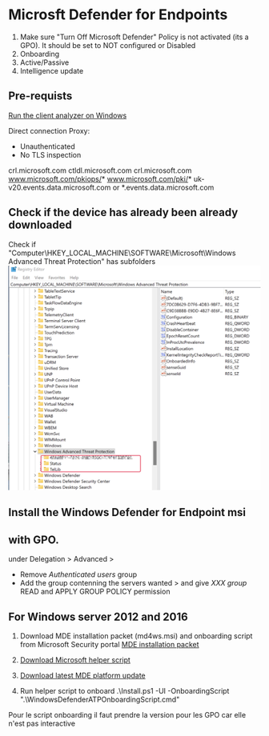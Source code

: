 # Microsft Defender for Endpoints

1. Make sure "Turn Off Microsoft Defender" Policy is not activated (its a GPO). It should be set to NOT configured or Disabled
2. Onboarding
3. Active/Passive
4. Intelligence update

## Pre-requists
[Run the client analyzer on Windows](https://learn.microsoft.com/en-us/microsoft-365/security/defender-endpoint/run-analyzer-windows?view=o365-worldwide)

Direct connection
Proxy:
- Unauthenticated
- No TLS inspection

crl.microsoft.com
ctldl.microsoft.com
crl.microsoft.com
www.microsoft.com/pkiops/*
www.microsoft.com/pki/*
uk-v20.events.data.microsoft.com or *.events.data.microsoft.com

## Check if the device has already been already downloaded
Check if "Computer\HKEY_LOCAL_MACHINE\SOFTWARE\Microsoft\Windows Advanced Threat Protection" has subfolders
![Microsoft Intune](/img/mde/SCR-20230717-rz0.png)

## Install the Windows Defender for Endpoint msi

## with GPO.
under Delegation > Advanced >
- Remove *Authenticated users* group
- Add the group contenning the servers wanted > and give *XXX group* READ and APPLY GROUP POLICY permission

## For Windows server 2012 and 2016

1. Download MDE installation packet (md4ws.msi) and onboarding script from Microsoft Security portal [MDE installation packet](https://security.microsoft.com)

2. [Download Microsoft helper script](https://github.com/microsoft/mdefordownlevelserver)

3. [Download latest MDE platform update](https://definitionupdates.microsoft.com/download/DefinitionUpdates/Platform/4.18.23050.5/x64/UpdatePlatform.exe)


4. Run helper script to onboard
.\Install.ps1 -UI -OnboardingScript ".\WindowsDefenderATPOnboardingScript.cmd"


Pour le script onboarding il faut prendre la version pour les GPO car elle n'est pas interactive